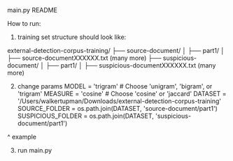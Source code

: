 main.py README

How to run:
1) training set structure should look like:
   
external-detection-corpus-training/
├── source-document/
│   ├── part1/
│       ├── source-documentXXXXXX.txt (many more)
├── suspicious-document/
│   ├── part1/
│       ├── suspicious-documentXXXXXX.txt (many more)

2) change params 
MODEL = 'trigram'  # Choose 'unigram', 'bigram', or 'trigram'
MEASURE = 'cosine'  # Choose 'cosine' or 'jaccard'
DATASET = '/Users/walkertupman/Downloads/external-detection-corpus-training'
SOURCE_FOLDER = os.path.join(DATASET, 'source-document/part1')
SUSPICIOUS_FOLDER = os.path.join(DATASET, 'suspicious-document/part1')

^ example

3) run main.py
